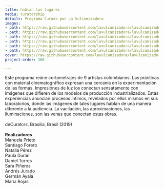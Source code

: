 ```yaml
---
title: hablan los lugares
media: curatorship
details: Programa Curado por La Vulcanizadora
images:
- path: https://raw.githubusercontent.com/lavulcanizadora/lavulcanizadora/main/uploads/hablan-los-lugares/hablan-los-lugares-1.jpg
- path: https://raw.githubusercontent.com/lavulcanizadora/lavulcanizadora/main/uploads/hablan-los-lugares/hablan-los-lugares-2.jpg
- path: https://raw.githubusercontent.com/lavulcanizadora/lavulcanizadora/main/uploads/hablan-los-lugares/hablan-los-lugares-3.jpg
- path: https://raw.githubusercontent.com/lavulcanizadora/lavulcanizadora/main/uploads/hablan-los-lugares/hablan-los-lugares-4.jpg
- path: https://raw.githubusercontent.com/lavulcanizadora/lavulcanizadora/main/uploads/hablan-los-lugares/hablan-los-lugares-5.jpg
- path: https://raw.githubusercontent.com/lavulcanizadora/lavulcanizadora/main/uploads/hablan-los-lugares/hablan-los-lugares-6.jpg
cover: https://raw.githubusercontent.com/lavulcanizadora/lavulcanizadora/main/uploads/project-covers/hablanloslugares-cover.png
project-order: 160

---
```

Este programa reúne cortometrajes de 9 artistas colombianos. Las prácticas con material cinematográfico expresan una cercanía en la experimentación de las formas. Impresiones de luz los conectan sensatamente con imágenes que difieren de los modelos de producción industrializados. Estas experiencias anuncian procesos íntimos, revelados por ellos mismos en sus laboratorios, donde las imágenes de tales lugares hablan de una manera diferente a la audiencia. La vacilación, las aproximaciones, las iluminaciones, son las venas que conectan estas obras.
<br>
<br>
deCurators. Brasilía, Brasil (2019)
<br>
<br>
**Realizadores**<br>
Manuela Prieto<br>
Santiago Forero<br>
Natalia Pérez<br>
Paula Durán<br>
Daniel Torres<br>
Sara Piñeros<br>
Andrés Jurado<br>
Germán Ayala<br>
María Rojas<br>
